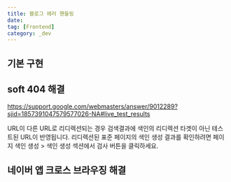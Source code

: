 ```yaml
---
title: 블로그 에러 핸들링
date:
tag: [Frontend]
category: _dev
---
```


## 기본 구현

## soft 404 해결

https://support.google.com/webmasters/answer/9012289?sjid=1857391047579577026-NA#live_test_results

URL이 다른 URL로 리디렉션되는 경우 검색결과에 색인의 리디렉션 타겟이 아닌 테스트된 URL이 반영됩니다. 리디렉션된 표준 페이지의 색인 생성 결과를 확인하려면 페이지 색인 생성 > 색인 생성 섹션에서 검사 버튼을 클릭하세요.

## 네이버 앱 크로스 브라우징 해결

